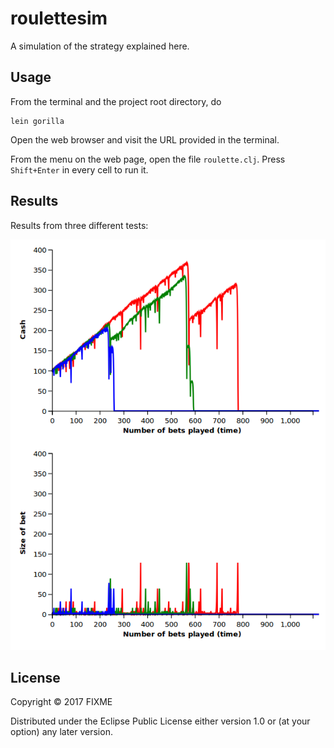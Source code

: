 # roulettesim

A simulation of the strategy explained here.

## Usage

From the terminal and the project root directory, do
```
lein gorilla
```
Open the web browser and visit the URL provided in the terminal.

From the menu on the web page, open the file ```roulette.clj```. Press ```Shift+Enter``` in every cell to run it.

## Results

Results from three different tests:

![You are going to lose...](output.png)


## License

Copyright © 2017 FIXME

Distributed under the Eclipse Public License either version 1.0 or (at
your option) any later version.
